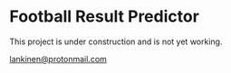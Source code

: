# Football Result Predictor

This project is under construction and is not yet working. 

lankinen@protonmail.com
